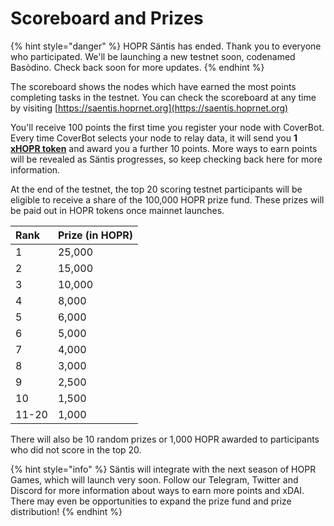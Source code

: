 <!-- ---
description: Earning rewards on Säntis
--- -->

# Scoreboard and Prizes

{% hint style="danger" %}
HOPR Säntis has ended. Thank you to everyone who participated. We'll be launching a new testnet soon, codenamed Basòdino. Check back soon for more updates.
{% endhint %}

The scoreboard shows the nodes which have earned the most points completing tasks in the testnet. You can check the scoreboard at any time by visiting [https://saentis.hoprnet.org](https://saentis.hoprnet.org)

You'll receive 100 points the first time you register your node with CoverBot. Every time CoverBot selects your node to relay data, it will send you **1** [**xHOPR token**](../../core-concepts/xhopr-tokens.md) and award you a further 10 points. More ways to earn points will be revealed as Säntis progresses, so keep checking back here for more information.

At the end of the testnet, the top 20 scoring testnet participants will be eligible to receive a share of the 100,000 HOPR prize fund. These prizes will be paid out in HOPR tokens once mainnet launches.

| Rank  | Prize \(in HOPR\) |
| :---- | :---------------- |
| 1     | 25,000            |
| 2     | 15,000            |
| 3     | 10,000            |
| 4     | 8,000             |
| 5     | 6,000             |
| 6     | 5,000             |
| 7     | 4,000             |
| 8     | 3,000             |
| 9     | 2,500             |
| 10    | 1,500             |
| 11-20 | 1,000             |

There will also be 10 random prizes or 1,000 HOPR awarded to participants who did not score in the top 20.

{% hint style="info" %}
Säntis will integrate with the next season of HOPR Games, which will launch very soon. Follow our Telegram, Twitter and Discord for more information about ways to earn more points and xDAI. There may even be opportunities to expand the prize fund and prize distribution!
{% endhint %}
